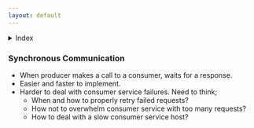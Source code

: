 ```yaml
---
layout: default
---
```


<details><summary>Index</summary>  
  [1 - Synchronous Communication](system-design-interview-distributed-message-queue-synchronous-communication)  
</details>  

### Synchronous Communication
- When producer makes a call to a consumer, waits for a response. 
- Easier and faster to implement. 
- Harder to deal with consumer service failures. Need to think;
  - When and how to properly retry failed requests? 
  - How not to overwhelm consumer service with too many requests?
  - How to deal with a slow consumer service host? 
